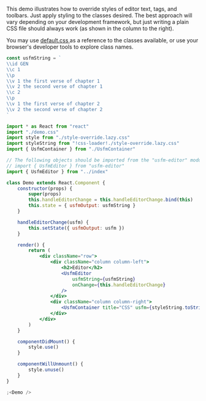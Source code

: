 This demo illustrates how to override styles of editor text, tags, and toolbars. Just apply
styling to the classes desired. The best approach will vary depending on your development
framework, but just writing a plain CSS file should always work (as shown in the column to
the right).

You may use [default.css
](https://github.com/friendsofagape/usfm-editor/blob/master/src/components/default.css)
as a reference to the classes available, or use your browser's developer tools to explore
class names.

```jsx
const usfmString = `
\\id GEN
\\c 1
\\p
\\v 1 the first verse of chapter 1
\\v 2 the second verse of chapter 1
\\c 2
\\p
\\v 1 the first verse of chapter 2
\\v 2 the second verse of chapter 2
`

import * as React from "react"
import "./demo.css"
import style from "./style-override.lazy.css"
import styleString from "!css-loader!./style-override.lazy.css"
import { UsfmContainer } from "./UsfmContainer"

// The following objects should be imported from the "usfm-editor" module like this:
// import { UsfmEditor } from "usfm-editor"
import { UsfmEditor } from "../index"

class Demo extends React.Component {
    constructor(props) {
        super(props)
        this.handleEditorChange = this.handleEditorChange.bind(this)
        this.state = { usfmOutput: usfmString }
    }

    handleEditorChange(usfm) {
        this.setState({ usfmOutput: usfm })
    }

    render() {
        return (
            <div className="row">
                <div className="column column-left">
                    <h2>Editor</h2>
                    <UsfmEditor
                        usfmString={usfmString}
                        onChange={this.handleEditorChange}
                    />
                </div>
                <div className="column column-right">
                    <UsfmContainer title="CSS" usfm={styleString.toString()} />
                </div>
            </div>
        )
    }

    componentDidMount() {
        style.use()
    }

    componentWillUnmount() {
        style.unuse()
    }
}

;<Demo />
```
